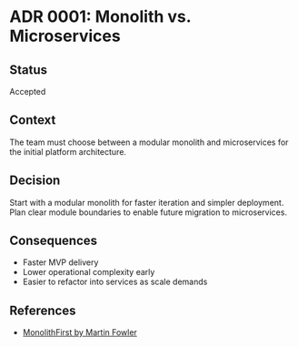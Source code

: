 # ADR 0001: Monolith vs. Microservices

## Status
Accepted

## Context
The team must choose between a modular monolith and microservices for the initial platform architecture.

## Decision
Start with a modular monolith for faster iteration and simpler deployment. Plan clear module boundaries to enable future migration to microservices.

## Consequences
- Faster MVP delivery
- Lower operational complexity early
- Easier to refactor into services as scale demands

## References
- [MonolithFirst by Martin Fowler](https://martinfowler.com/bliki/MonolithFirst.html)
